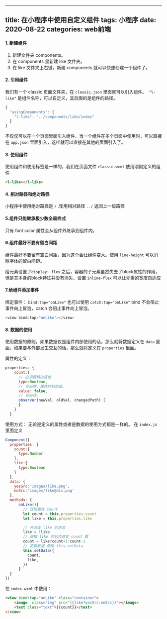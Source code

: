 
---
title: 在小程序中使用自定义组件
tags: 小程序
date: 2020-08-22 
categories: web前端
---
#### 1. 新建组件
1. 新建文件夹 components。
2. 在 components 里新建 like 文件夹。
3. 在 like 文件夹上右键，新建 components 就可以快速创建一个组件了。

#### 2. 引用组件

我们有一个 classic 页面文件夹，在 `classic.json` 里面就可以引入组件。` "l-like"` 是组件名称，可以自定义，其后面的是组件的路径。
```javascript
{
  "usingComponents": {
    "l-like": "../components/like/index"
  }
}
```
不仅仅可以在一个页面里面引入组件，当一个组件在多个页面中使用时，可以直接在 `app.json` 里面引入，这样就可以直接在其他的页面引入了。

#### 3. 使用组件
使用组件和使用标签是一样的，我们在页面文件 `classic.wxml` 使用刚刚定义的组件 
```html
<l-like></l-like>
```

#### 4. 相对路径和绝对路径
小程序中使用绝对路径是 `/` .使用相对路径 `../` 返回上一级路径

#### 5.组件只能继承极少数全局样式

只有 font color 属性会从组件外继承到组件内。

#### 6.组件最好不要有留白间距

组件最好不要留有空白间距，因为这个会让组件变大。使用 `line-height` 可以消除字体的留白间距。

给元素设置了`display: flex` 之后，容器的子元素虽然失去了block属性的作用，但是其本身的block特征并没有消失，设置 `inline-flex` 可以让元素的宽度自适应

#### 7.给组件添加事件

绑定事件：
`bind:tap="onLike"` 也可以使用 `catch:tap="onLike"`
bind 不会阻止事件向上冒泡，catch 会阻止事件向上冒泡。
```javascript
<view bind:tap="onLike"></view>
```
#### 8. 数据的使用
使用数据的原则，如果数据仅是组件内部使用的话，那么就将数据定义在 `data` 里面，如果要与外部发生交互的话，那么就将定义在 	`properties` 里面。

属性的定义：
```javascript
properties: {
    count:{
      // 必须要填的属性
      type:Boolean,
      // 非必需，属性的初始值，
      value: false,
      // 非必须，
      observer(newVal, oldVal, changedPath) {
      }
    }
  }
```
使用方式：
无论是定义的属性或者是数据的使用方式都是一样的。
在 `index.js` 里面定义
```javascript	
Component({
  properties: {
    count:{
      type:Number
    },
    like:{
      type:Boolean
    }
  },
  data: {
    yesSrc:'images/like.png',
    noSrc:'images/like@dis.png'
  },
  methods: {
      onLike(){
        // 获取属性 count
        let count = this.properties.count
        let like = this.properties.like

        // 先改变 like 的状态
        like = !like
        // 根据 like 的状态改变 count 数
        count = like?count+1:count-1
        // 更新数据 使用 this.setData
        this.setData({
          count,
          like,
        })
      }
  }
})
```

在 `index.wxml` 中使用：
```html
<view bind:tap="onLike" class="container">
    <image  class="img" src="{{like?yesSrc:noSrc}}"></image>
    <text class="text">{{count}}</text>
</view>
```

